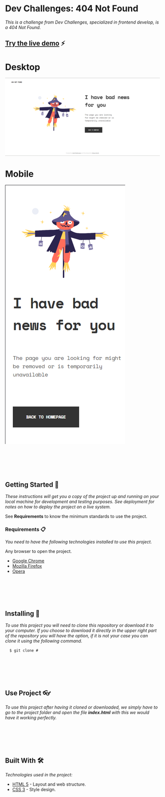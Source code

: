 # Dev Challenges: 404 Not Found

_This is a challenge from Dev Challenges, specialized in frontend develop, is a 404 Not Found._

## [Try the live demo](#) ⚡

#

# Desktop

![Thumbnail](./Desktop.png)

# Mobile

![Thumbnail](./Mobile.png)

<br>

#

<br>

## Getting Started 🚀

_These instructions will get you a copy of the project up and running on your local machine for development and testing purposes. See deployment for notes on how to deploy the project on a live system._

See **Requirements** to know the minimum standards to use the project.

### Requirements 📋

_You need to have the following technologies installed to use this project._

Any browser to open the project.

* [Google Chrome](https://www.google.com/intl/es/chrome/)
* [Mozilla Firefox](https://www.mozilla.org/es-ES/firefox/new/)
* [Opera](https://www.opera.com/es)

<br>

#

<br>

## Installing 🔧

_To use this project you will need to clone this repository or download it to your computer. If you choose to download it directly in the upper right part of the repository you will have the option, if it is not your case you can clone it using the following command._

```ssh
  $ git clone #
```
<br>

#

<br>

## Use Project 👓

_To use this project after having it cloned or downloaded, we simply have to go to the project folder and open the file **index.html** with this we would have it working perfectly._

<br>

#

<br>

## Built With 🛠️

_Technologies used in the project:_

* [HTML 5](https://es.wikipedia.org/wiki/HTML) - Layout and web structure.
* [CSS 3](https://es.wikipedia.org/wiki/Hoja_de_estilos_en_cascada) - Style design.

<br>

#

<br>